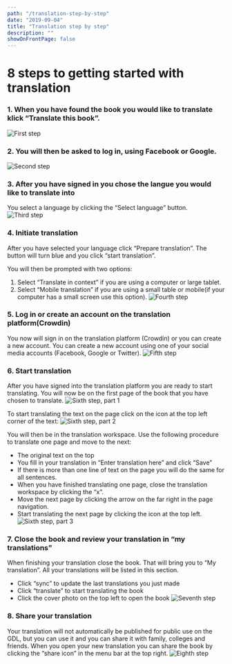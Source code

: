 ```yaml
---
path: "/translation-step-by-step"
date: "2019-09-04"
title: "Translation step by step"
description: ""
showOnFrontPage: false
---
```


# 8 steps to getting started with translation

### 1. When you have found the book you would like to translate klick **“Translate this book”**.

![First step](step-by-step-1.jpg)

### 2. You will then be asked to log in, **using Facebook or Google.**

![Second step](step-by-step-2.jpg)

### 3. After you have signed in you chose the langue you would like to translate into

You select a language by clicking the “Select language” button.
![Third step](step-by-step-3.jpg)

### 4. Initiate translation

After you have selected your language click “Prepare translation”. The button will turn blue and you click “start translation”.

You will then be prompted with two options:

1. Select “Translate in context” if you are using a computer or large tablet.
2. Select “Mobile translation” if you are using a small table or mobile(if your computer has a small screen use this option).
   ![Fourth step](step-by-step-4.jpg)

### 5. Log in or create an account on the translation platform(Crowdin)

You now will sign in on the translation platform (Crowdin) or you can create a new account. You can create a new account using one of your social media accounts (Facebook, Google or Twitter).
![Fifth step](step-by-step-5.jpg)

### 6. Start translation

After you have signed into the translation platform you are ready to start translating. You will now be on the first page of the book that you have chosen to translate.
![Sixth step, part 1](step-by-step-6.jpg)

To start translating the text on the page click on the icon at the top left corner of the text:
![Sixth step, part 2](step-by-step-7.jpg)

You will then be in the translation workspace. Use the following procedure to translate one page and move to the next:

- The original text on the top
- You fill in your translation in “Enter translation here” and click “Save”
- If there is more than one line of text on the page you will do the same for all sentences.
- When you have finished translating one page, close the translation workspace by clicking the “x”.
- Move the next page by clicking the arrow on the far right in the page navigation.
- Start translating the next page by clicking the icon at the top left.
  ![Sixth step, part 3](step-by-step-8.jpg)

### 7. Close the book and review your translation in “my translations”

When finishing your translation close the book. That will bring you to “My translation”. All your translations will be listed in this section.

- Click “sync” to update the last translations you just made
- Click “translate” to start translating the book
- Click the cover photo on the top left to open the book
  ![Seventh step](step-by-step-9.jpg)

### 8. Share your translation

Your translation will not automatically be published for public use on the GDL, but you can use it and you can share it with family, colleges and friends. When you open your new translation you can share the book by clicking the “share icon” in the menu bar at the top right.
![Eighth step](step-by-step-10.jpg)
